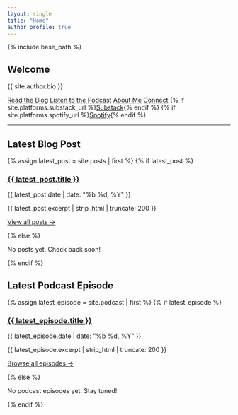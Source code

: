 ```yaml
---
layout: single
title: "Home"
author_profile: true
---
```


{% include base_path %}

<div class="home-intro">
  <h2>Welcome</h2>
  <p>{{ site.author.bio }}</p>
  <p>
    <a class="btn btn--primary" href="/blog/">Read the Blog</a>
    <a class="btn btn--primary" href="/podcast/">Listen to the Podcast</a>
    <a class="btn" href="/about/">About Me</a>
    <a class="btn" href="/connect/">Connect</a>
    {% if site.platforms.substack_url %}<a class="btn" href="{{ site.platforms.substack_url }}" target="_blank" rel="noopener">Substack</a>{% endif %}
    {% if site.platforms.spotify_url %}<a class="btn" href="{{ site.platforms.spotify_url }}" target="_blank" rel="noopener">Spotify</a>{% endif %}
  </p>
  <hr />
</div>

<div class="home-section">
  <h2>Latest Blog Post</h2>
  {% assign latest_post = site.posts | first %}
  {% if latest_post %}
    <article class="archive__item">
      <h3 class="archive__item-title"><a href="{{ latest_post.url | relative_url }}">{{ latest_post.title }}</a></h3>
      <p class="page__meta">{{ latest_post.date | date: "%b %d, %Y" }}</p>
      <p>{{ latest_post.excerpt | strip_html | truncate: 200 }}</p>
      <p><a href="/blog/">View all posts →</a></p>
    </article>
  {% else %}
    <p>No posts yet. Check back soon!</p>
  {% endif %}
</div>

<div class="home-section">
  <h2>Latest Podcast Episode</h2>
  {% assign latest_episode = site.podcast | first %}
  {% if latest_episode %}
    <article class="archive__item">
      <h3 class="archive__item-title"><a href="{{ latest_episode.url | relative_url }}">{{ latest_episode.title }}</a></h3>
      <p class="page__meta">{{ latest_episode.date | date: "%b %d, %Y" }}</p>
      <p>{{ latest_episode.excerpt | strip_html | truncate: 200 }}</p>
      <p><a href="/podcast/">Browse all episodes →</a></p>
    </article>
  {% else %}
    <p>No podcast episodes yet. Stay tuned!</p>
  {% endif %}
</div>
